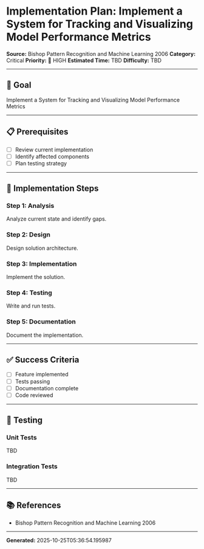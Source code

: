 # Implementation Plan: Implement a System for Tracking and Visualizing Model Performance Metrics

**Source:** Bishop Pattern Recognition and Machine Learning 2006
**Category:** Critical
**Priority:** 🔴 HIGH
**Estimated Time:** TBD
**Difficulty:** TBD

---

## 🎯 Goal

Implement a System for Tracking and Visualizing Model Performance Metrics

---

## 📋 Prerequisites

- [ ] Review current implementation
- [ ] Identify affected components
- [ ] Plan testing strategy

---

## 🔧 Implementation Steps

### Step 1: Analysis

Analyze current state and identify gaps.

### Step 2: Design

Design solution architecture.

### Step 3: Implementation

Implement the solution.

### Step 4: Testing

Write and run tests.

### Step 5: Documentation

Document the implementation.

---

## ✅ Success Criteria

- [ ] Feature implemented
- [ ] Tests passing
- [ ] Documentation complete
- [ ] Code reviewed

---

## 🧪 Testing

### Unit Tests

TBD

### Integration Tests

TBD

---

## 📚 References

- Bishop Pattern Recognition and Machine Learning 2006

---

**Generated:** 2025-10-25T05:36:54.195987
